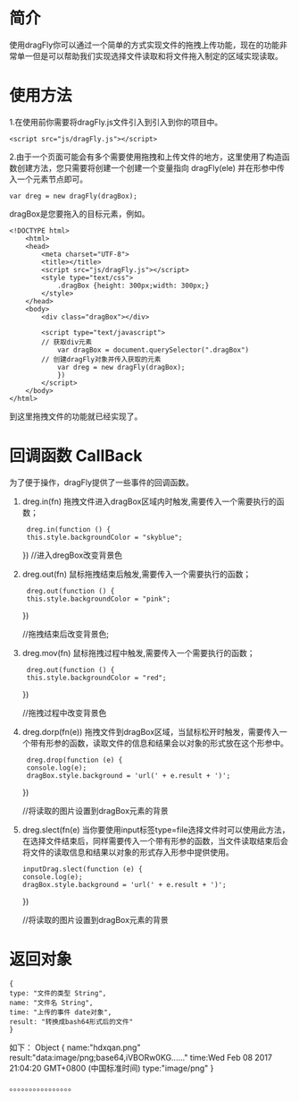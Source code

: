 # 简介

使用dragFly你可以通过一个简单的方式实现文件的拖拽上传功能，现在的功能非常单一但是可以帮助我们实现选择文件读取和将文件拖入制定的区域实现读取。

# 使用方法

1.在使用前你需要将dragFly.js文件引入到引入到你的项目中。

    <script src="js/dragFly.js"></script>
    
2.由于一个页面可能会有多个需要使用拖拽和上传文件的地方，这里使用了构造函数创建方法，您只需要将创建一个创建一个变量指向 dragFly(ele) 并在形参中传入一个元素节点即可。

    var dreg = new dragFly(dragBox);
    
dragBox是您要拖入的目标元素，例如。

    <!DOCTYPE html>
        <html>
        <head>
        	<meta charset="UTF-8">
        	<title></title>
        	<script src="js/dragFly.js"></script>
        	<style type="text/css">
        		.dragBox {height: 300px;width: 300px;}
        	</style>
        </head>
        <body>
        	<div class="dragBox"></div>
        	
        	<script type="text/javascript">
        	// 获取div元素
        		var dragBox = document.querySelector(".dragBox")
            // 创建dragFly对象并传入获取的元素
        		var dreg = new dragFly(dragBox);
        		})
        	</script>
        </body>
    </html>
    
到这里拖拽文件的功能就已经实现了。

# 回调函数 CallBack
为了便于操作，dragFly提供了一些事件的回调函数。

1. dreg.in(fn)   拖拽文件进入dragBox区域内时触发,需要传入一个需要执行的函数；
    
        dreg.in(function () {
		this.style.backgroundColor = "skyblue"; 
	}) 
//进入dregBox改变背景色

2. dreg.out(fn)   鼠标拖拽结束后触发,需要传入一个需要执行的函数；

        dreg.out(function () {
		this.style.backgroundColor = "pink"; 
	})
	
	//拖拽结束后改变背景色;
    
3. dreg.mov(fn)   鼠标拖拽过程中触发,需要传入一个需要执行的函数；

        dreg.out(function () {
		this.style.backgroundColor = "red"; 
	})
	
    //拖拽过程中改变背景色
    
4. dreg.dorp(fn(e))     拖拽文件到dragBox区域，当鼠标松开时触发，需要传入一个带有形参的函数，读取文件的信息和结果会以对象的形式放在这个形参中。

        dreg.drop(function (e) {
		console.log(e);
		dragBox.style.background = 'url(' + e.result + ')';
	})
	
	 //将读取的图片设置到dragBox元素的背景

5.  dreg.slect(fn(e)     当你要使用input标签type=file选择文件时可以使用此方法，在选择文件结束后，同样需要传入一个带有形参的函数，当文件读取结束后会将文件的读取信息和结果以对象的形式存入形参中提供使用。

        inputDrag.slect(function (e) {
		console.log(e);
		dragBox.style.background = 'url(' + e.result + ')';
	})
	
	 //将读取的图片设置到dragBox元素的背景

# 返回对象

    {
	type: "文件的类型 String",
	name: "文件名 String",
	time: "上传的事件 date对象",
	result: "转换成bash64形式后的文件"
    }

如下：
Object {
        name:"hdxqan.png"
        result:"data:image/png;base64,iVBORw0KG......"
        time:Wed Feb 08 2017 21:04:20 GMT+0800 (中国标准时间)
        type:"image/png"
    }

。。。。。。。。。。。。。。。。
